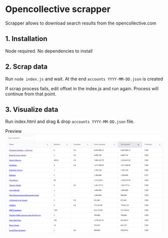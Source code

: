 # Opencollective scrapper

Scrapper allows to download search results from the opencollective.com

## 1. Installation
Node required. No dependencies to install


## 2. Scrap data
Run `node index.js` and wait.
At the end `accounts YYYY-MM-DD.json` is created

If scrap process fails, edit offset in the index.js and run again. Process will continue from that point.

## 3. Visualize data
Run index.html and drag & drop `accounts YYYY-MM-DD.json` file.


Preview
![Preview](./preview.png)
